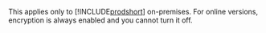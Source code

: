 This applies only to [!INCLUDE[prodshort](prodshort.md)] on-premises. For online versions, encryption is always enabled and you cannot turn it off.